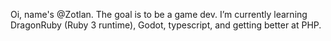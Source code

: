 Oi, name's @Zotlan.
The goal is to be a game dev.
I’m currently learning DragonRuby (Ruby 3 runtime), Godot, typescript, and getting better at PHP.

<!---
Zotlan/Zotlan is a ✨ special ✨ repository because its `README.md` (this file) appears on your GitHub profile.
You can click the Preview link to take a look at your changes.
--->
